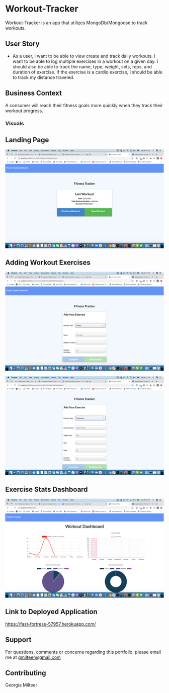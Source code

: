 # Workout-Tracker

Workout-Tracker is an app that utilizes MongoDb/Mongoose to track workouts.

## User Story

- As a user, I want to be able to view create and track daily workouts. I want to be able to log multiple exercises in a workout on a given day. I should also be able to track the name, type, weight, sets, reps, and duration of exercise. If the exercise is a cardio exercise, I should be able to track my distance traveled.

## Business Context

A consumer will reach their fitness goals more quickly when they track their workout progress.

### Visuals

## Landing Page

![Landing Page](./Assets/landing-page.png)

## Adding Workout Exercises

![Cardio](./Assets/cardio.png)

![Resistance](./Assets/Resistence.png)

## Exercise Stats Dashboard

![Dashboard](./Assets/workout-dashboard.png)

## Link to Deployed Application

https://fast-fortress-57957.herokuapp.com/

## Support

For questions, comments or concerns regarding this portfolio, please email me at gmilteer@gmail.com

## Contributing

Georgia Milteer
